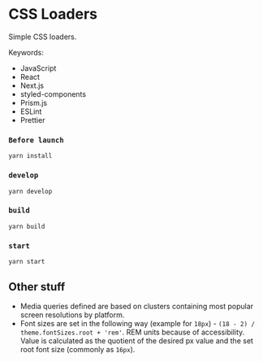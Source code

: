 # CSS Loaders

Simple CSS loaders.

Keywords:

- JavaScript
- React
- Next.js
- styled-components
- Prism.js
- ESLint
- Prettier

### `Before launch`

```
yarn install
```

### `develop`

```
yarn develop
```

### `build`

```
yarn build
```

### `start`

```
yarn start
```

## Other stuff

- Media queries defined are based on clusters containing most popular screen resolutions by platform.
- Font sizes are set in the following way (example for `18px`) - `(18 - 2) / theme.fontSizes.root + 'rem'`. REM units because of accessibility. Value is calculated as the quotient of the desired px value and the set root font size (commonly as `16px`).
